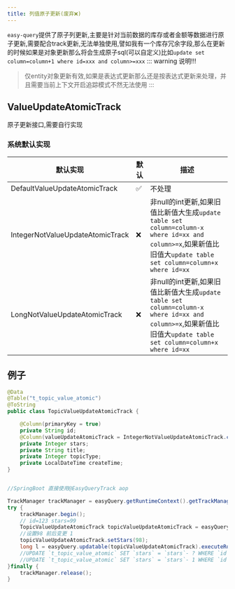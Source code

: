 ```yaml
---
title: 列值原子更新(废弃❌)
---
```

`easy-query`提供了原子列更新,主要是针对当前数据的库存或者金额等数据进行原子更新,需要配合track更新,无法单独使用,譬如我有一个库存冗余字段,那么在更新的时候如果是对象更新那么将会生成原子sql(可以自定义)比如`update set column=column+1 where id=xxx and column>=xxx`
::: warning 说明!!!
> 仅entity对象更新有效,如果是表达式更新那么还是按表达式更新来处理，并且需要当前上下文开启追踪模式不然无法使用
:::

## ValueUpdateAtomicTrack
原子更新接口,需要自行实现

### 系统默认实现

默认实现  | 默认 | 描述  
--- | --- | --- 
DefaultValueUpdateAtomicTrack | ✅  | 不处理
IntegerNotValueUpdateAtomicTrack | ❌  | 非null的int更新,如果旧值比新值大生成`update table set column=column-x where id=xx and column>=x`,如果新值比旧值大`update table set column=column+x where id=xx`
LongNotValueUpdateAtomicTrack | ❌  | 非null的int更新,如果旧值比新值大生成`update table set column=column-x where id=xx and column>=x`,如果新值比旧值大`update table set column=column+x where id=xx`

## 例子
```java
@Data
@Table("t_topic_value_atomic")
@ToString
public class TopicValueUpdateAtomicTrack {

    @Column(primaryKey = true)
    private String id;
    @Column(valueUpdateAtomicTrack = IntegerNotValueUpdateAtomicTrack.class)
    private Integer stars;
    private String title;
    private Integer topicType;
    private LocalDateTime createTime;
}


//SpringBoot 直接使用@EasyQueryTrack aop

TrackManager trackManager = easyQuery.getRuntimeContext().getTrackManager();
try {
    trackManager.begin();
    // id=123 stars=99
    TopicValueUpdateAtomicTrack topicValueUpdateAtomicTrack = easyQuery.queryable(TopicValueUpdateAtomicTrack.class).asTracking().whereById("123").firstOrNull();
    //设置98 前后变更 1
    topicValueUpdateAtomicTrack.setStars(98);
    long l = easyQuery.updatable(topicValueUpdateAtomicTrack).executeRows();
    //UPDATE `t_topic_value_atomic` SET `stars` = `stars`- ? WHERE `id` = ? AND `stars` >= ?
    //UPDATE `t_topic_value_atomic` SET `stars` = `stars`- 1 WHERE `id` = '123' AND `stars` >= 1
}finally {
    trackManager.release();
}

```